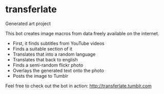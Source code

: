 # transferlate
Generated art project

This bot creates image macros from data freely available on the internet.
* First, it finds subtitles from YouTube videos
* Finds a suitable section of it
* Translates that into a random language
* Translates that back to english
* Finds a semi-random flickr photo
* Overlays the generated text onto the photo
* Posts the image to Tumblr

Feel free to check out the bot in action:
http://transferlate.tumblr.com
